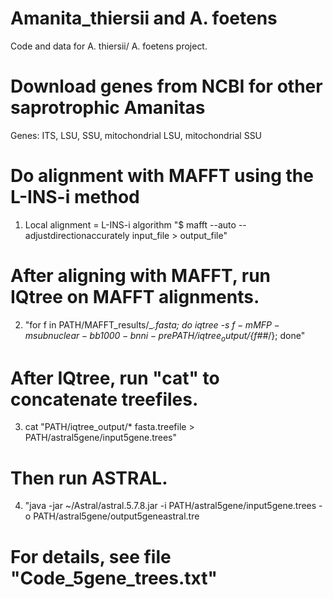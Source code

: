# Amanita_thiersii and A. foetens
Code and data for A. thiersii/ A. foetens project. 

# Download genes from NCBI for other saprotrophic Amanitas
Genes: ITS, LSU, SSU, mitochondrial LSU, mitochondrial SSU

# Do alignment with MAFFT using the L-INS-i method
1. Local alignment = L-INS-i algorithm "$ mafft --auto --adjustdirectionaccurately input_file > output_file"

# After aligning with MAFFT, run IQtree on MAFFT alignments.
2. "for f in PATH/MAFFT_results/_*.fasta; do iqtree -s $f -m MFP -msub nuclear -bb 1000 -bnni -pre PATH/iqtree_output/${f##*/}; done"

# After IQtree, run "cat" to concatenate treefiles. 
3. cat "PATH/iqtree_output/* fasta.treefile > PATH/astral5gene/input5gene.trees"
 
# Then run ASTRAL.
4. "java -jar ~/Astral/astral.5.7.8.jar -i PATH/astral5gene/input5gene.trees -o PATH/astral5gene/output5geneastral.tre

# For details, see file "Code_5gene_trees.txt"
